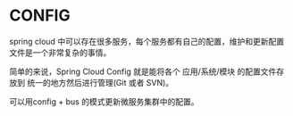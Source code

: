 # CONFIG

spring cloud 中可以存在很多服务，每个服务都有自己的配置，维护和更新配置文件是一个非常复杂的事情。

简单的来说，Spring Cloud Config 就是能将各个 应用/系统/模块 的配置文件存放到 统一的地方然后进行管理(Git 或者 SVN)。

可以用config + bus 的模式更新微服务集群中的配置。
